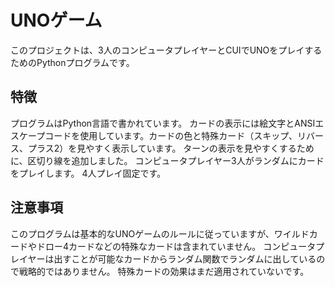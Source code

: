 # UNOゲーム
このプロジェクトは、3人のコンピュータプレイヤーとCUIでUNOをプレイするためのPythonプログラムです。

## 特徴
プログラムはPython言語で書かれています。
カードの表示には絵文字とANSIエスケープコードを使用しています。カードの色と特殊カード（スキップ、リバース、プラス2）を見やすく表示しています。
ターンの表示を見やすくするために、区切り線を追加しました。
コンピュータプレイヤー3人がランダムにカードをプレイします。
4人プレイ固定です。

## 注意事項
このプログラムは基本的なUNOゲームのルールに従っていますが、ワイルドカードやドロー4カードなどの特殊なカードは含まれていません。
コンピュータプレイヤーは出すことが可能なカードからランダム関数でランダムに出しているので戦略的ではありません。
特殊カードの効果はまだ適用されていないです。
